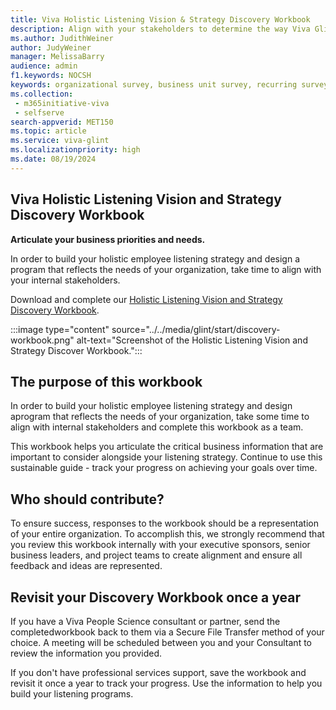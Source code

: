 ```yaml
---
title: Viva Holistic Listening Vision & Strategy Discovery Workbook 
description: Align with your stakeholders to determine the way Viva Glint survey programs can work best for your organization. This workbook helps you articulate the critical business information that is important to consider alongside your listening strategy and track the progress of your goals over time. 
ms.author: JudithWeiner
author: JudyWeiner
manager: MelissaBarry
audience: admin
f1.keywords: NOCSH
keywords: organizational survey, business unit survey, recurring survey, engagement survey, quarterly engagement, diversity, inclusion and belonging survey, culture survey, manager effectiveness survey, patient safety survey, team effectiveness survey, ad hoc surveys, always on feedback, employee lifecycle, lifecycle surveys, exit survey, onboarding survey, survey frequency, holistic listening, discovery workbook, vision strategy, vision planning
ms.collection: 
 - m365initiative-viva
 - selfserve
search-appverid: MET150
ms.topic: article
ms.service: viva-glint
ms.localizationpriority: high
ms.date: 08/19/2024
---
```


## Viva Holistic Listening Vision and Strategy Discovery Workbook 

**Articulate your business priorities and needs.** 

In order to build your holistic employee listening strategy and design a program that reflects the needs of your organization, take time to align with your internal stakeholders. 

Download and complete our [Holistic Listening Vision and Strategy Discovery Workbook](https://www.microsoft.com/download/details.aspx?id=106205). 

:::image type="content" source="../../media/glint/start/discovery-workbook.png" alt-text="Screenshot of the Holistic Listening Vision and Strategy Discover Workbook.":::

## The purpose of this workbook

In order to build your holistic employee listening strategy and design aprogram that reflects the needs of your organization, take some time to align with internal stakeholders and complete this workbook as a team.

This workbook helps you articulate the critical business information that are important to consider alongside your listening strategy. Continue to use this sustainable guide - track your progress on achieving your goals over time.

## Who should contribute?

To ensure success, responses to the workbook should be a representation of your entire organization. To accomplish this, we strongly recommend that you review this 
workbook internally with your executive sponsors, senior business leaders, and project teams to create alignment and ensure all feedback and ideas are 
represented.

## Revisit your Discovery Workbook once a year

If you have a Viva People Science consultant or partner, send the completedworkbook back to them via a Secure File Transfer method of 
your choice. A meeting will be scheduled between you and your Consultant to review the information you provided.

If you don't have professional services support, save the workbook and revisit it once a year to track your progress. Use the information 
to help you build your listening programs.
